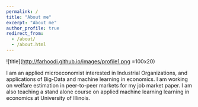 ```yaml
---
permalink: /
title: "About me"
excerpt: "About me"
author_profile: true
redirect_from: 
  - /about/
  - /about.html
---
```


![title](http://farhoodi.github.io/images/profile1.png =100x20)

I am an applied microeconomist interested in Industrial Organizations, and applications of Big-Data and machine learning in economics. I am working on welfare estimation in peer-to-peer markets for my job market paper. I am also teaching a stand alone course on applied machine learning learning in economics at University of Illinois.
